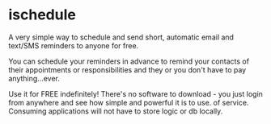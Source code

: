 ischedule
=========

A very simple way to schedule and send short, automatic email and text/SMS reminders to anyone for free.

You can schedule your reminders in advance to remind your contacts of their appointments or responsibilities 
and they or you don't have to pay anything...ever.

Use it for FREE indefinitely! There's no software to download - you just login from anywhere and see how simple and powerful it is to use.
 of service. Consuming applications will not have to store logic or db locally.

